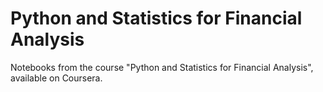 # Python and Statistics for Financial Analysis
Notebooks from the course "Python and Statistics for Financial Analysis", available on Coursera.